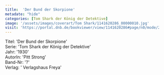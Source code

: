 ```yaml
---
title:  'Der Bund der Skorpione'
metadate: "hide"
categories: [Tom Shark der König der Detektive]
image: '/assets/images/coverart/Tom Shark/1141620286_00000010.jpg'
visit: 'https://portal.dnb.de/bookviewer/view/1141620286#page/n0/mode/2up'
---
```

Titel: 'Der Bund der Skorpione' <br>
Serie: 'Tom Shark der König der Detektive' <br>
Jahr: '1930' <br>
AutorIn: 'Pitt Strong' <br>
Band-Nr: '?' <br>
Verlag: ' Verlagshaus Freya'